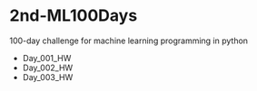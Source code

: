 # 2nd-ML100Days
100-day challenge for machine learning programming in python
* Day_001_HW
* Day_002_HW
* Day_003_HW